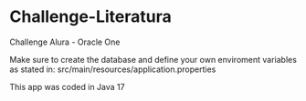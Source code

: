 # Challenge-Literatura
Challenge Alura - Oracle One


Make sure to create the database and define your own enviroment variables as stated in: src/main/resources/application.properties


This app was coded in Java 17
